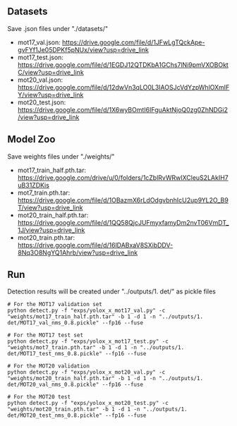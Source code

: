 ## Datasets
Save .json files under "./datasets/" 
  - mot17_val.json: https://drive.google.com/file/d/1JFwLgTQckApe-gvFYf1Je05DPKf5pNUx/view?usp=drive_link
  - mot17_test.json: https://drive.google.com/file/d/1EGDJ12QTDKbA1GChs7lNi9pmVXOBOktC/view?usp=drive_link
  - mot20_val.json: https://drive.google.com/file/d/12dwVn3qLO0L3IAOSJcVdYzpWhlOXmIFY/view?usp=drive_link
  - mot20_test.json: https://drive.google.com/file/d/1X6wyBOmtI6IFguAktNjoQ0zg0ZhNDGi2/view?usp=drive_link


## Model Zoo
Save weights files under "./weights/"
  - mot17_train_half.pth.tar: https://drive.google.com/drive/u/0/folders/1cZblRvWRwIXCleuS2LAkIH7uB31ZDKis
  - mot7_train.pth.tar: https://drive.google.com/file/d/1OBazmX6rLdOdgvbnhIcU2up9YL2O_B9T/view?usp=drive_link
  - mot20_train_half.pth.tar: https://drive.google.com/file/d/1QQ58QjcJUFmyxfamyDm2nvT06VmDT_1J/view?usp=drive_link
  - mot20_train.pth.tar: https://drive.google.com/file/d/16lDABxaV8SXibDDV-8Nq3O8NgYQ1Ahrb/view?usp=drive_link


## Run
Detection results will be created under "../outputs/1. det/" as pickle files
```
# For the MOT17 validation set
python detect.py -f "exps/yolox_x_mot17_val.py" -c "weights/mot17_train_half.pth.tar" -b 1 -d 1 -n "../outputs/1. det/MOT17_val_nms_0.8.pickle" --fp16 --fuse

# For the MOT17 test set
python detect.py -f "exps/yolox_x_mot17_test.py" -c "weights/mot7_train.pth.tar" -b 1 -d 1 -n "../outputs/1. det/MOT17_test_nms_0.8.pickle" --fp16 --fuse

# For the MOT20 validation
python detect.py -f "exps/yolox_x_mot20_val.py" -c "weights/mot20_train_half.pth.tar" -b 1 -d 1 -n "../outputs/1. det/MOT20_val_nms_0.8.pickle" --fp16 --fuse

# For the MOT20 test
python detect.py -f "exps/yolox_x_mot20_test.py" -c "weights/mot20_train.pth.tar" -b 1 -d 1 -n "../outputs/1. det/MOT20_test_nms_0.8.pickle" --fp16 --fuse
```
